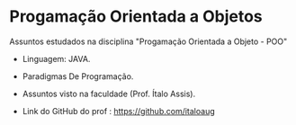 # Progamação Orientada a Objetos
 Assuntos estudados na disciplina "Progamação Orientada a Objeto - POO"

- Linguagem: JAVA.

- Paradigmas De Programação.

- Assuntos visto na faculdade (Prof. Ítalo Assis).

- Link do GitHub do prof : https://github.com/italoaug
